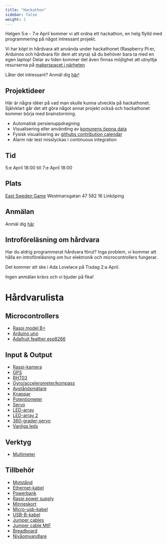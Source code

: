 ```yaml
---
title: "Hackathon"
sidebar: false
weight: 1
---
```


Helgen 5:e - 7:e April kommer vi att ordna ett hackathon, en helg flylld med
programmering på något intressant projekt.

Vi har köpt in hårdvara att använda under hackathonet (Raspberry PI:er,
Arduinos och hårdvara för dem att styra) så du behöver bara ta med en egen laptop!
Delar av tiden kommer det även finnas möjlighet att utnyttja resurserna på
[makerspacet i närheten](https://www.makerslink.se/)

Låter det intressant? Anmäl dig [här](https://goo.gl/forms/pYG2HFZCPHMydVav1)!

## Projektideer

Här är några idéer på vad man skulle kunna utveckla på hackathonet. Självklart
går det att göra något annat projekt också och hackathonet kommer börja med
brainstorming.

- Automatisk persienuppdragning
- Visualisering eller använding av [komunens öppna data](https://www.linkoping.se/open)
- Fysisk visualisering av [githubs contribution calendar](https://help.github.com/en/articles/viewing-contributions-on-your-profile#contributions-calendar)
- Alarm när test misslyckas i continuous integration


## Tid

5:e April 18:00 till 7:e April 18:00

## Plats

[East Sweden Game](http://eastswedengame.se/)
Westmansgatan 47
582 16 Linköping

## Anmälan

Anmäl dig [här](https://goo.gl/forms/pYG2HFZCPHMydVav1)


## Introföreläsning om hårdvara

Har du aldrig programmerat hårdvara förut? Inga problem, vi kommer att hålla en
introföreläsning om hur elektronik och microcontrollers fungerar.

Det kommer att ske i Ada Lovelace på Tisdag 2:a April.

Ingen anmälan krävs och vi bjuder på fika!


# Hårdvarulista

## Microcontrollers
- [Raspi model B+](https://www.electrokit.com/produkt/raspberry-pi-3-1gb-model-b-2/)
- [Arduino uno](https://www.electrokit.com/produkt/arduino-uno-mega328-rev-3/)
- [Adafruit feather esp8266](https://www.electrokit.com/produkt/adafruit-feather-huzzah-esp8266-monterad/)

## Input & Output
- [Raspi-kamera](https://www.kjell.com/se/sortiment/dator-natverk/raspberry-pi/raspberry-pi-kameramodul-v2-p88053)
- [GPS](https://www.electrokit.com/produkt/gp-735-gps-mottagare-56-kanaler-ttl/)
- [RHT03](https://www.electrokit.com/produkt/temp-fuktsensor-rht03/)
- [Gyro/accelerometer/kompass](https://www.electrokit.com/produkt/9-degrees-of-freedom-lsm9ds1-breakout/)
- [Avståndsmätare](https://www.electrokit.com/produkt/avstandsmatare-ultraljud-hy-srf05-2-450cm/)
- [Knappar](https://www.electrokit.com/produkt/tryckknapp-pcb-6x6x4-8mm-100-pack/)
- [Potentiometer](https://www.electrokit.com/produkt/pot-10k-lin-pcb-9mm-staende/)
- [Servo](https://www.electrokit.com/produkt/mg90s-micro-servo/)
- [LED-array](https://www.electrokit.com/produkt/pimoroni-unicorn-hat/)
- [LED-array 2](https://www.electrokit.com/produkt/neopixel-matris-8x8-rgb-leds-71x71mm/)
- [360-grader-servo](https://www.electrokit.com/produkt/servo-msr-1-3-9-360/)
- [Vanliga leds](https://www.kjell.com/se/sortiment/el-verktyg/elektronik/optokomponenter/led-normalintensiva/luxorparts-led-sortiment-5-mm-100-pack-p90418)

## Verktyg
- [Multimeter](https://www.electrokit.com/produkt/multimeter-70c-digital-auto-range-usb-rs232-utgang/)
				
				
## Tillbehör				
- [Motstånd](https://www.kjell.com/se/sortiment/el-verktyg/elektronik/motstand/kjell-academy-sortiment-med-resistorer-600-pack-p90646)
- [Ethernet-kabel](https://www.kjell.com/se/sortiment/dator-natverk/natverk/installationsmateriel/natverkskablar/fardig-langd/luxorparts-utp-natverkskabel-cat-6-vit-1-0-m-p68079)
- [Powerbank](https://www.kjell.com/se/sortiment/hem-kontor-fritid/fritid/resetillbehor/powerbank/linocell-1x-powerbank-2600-mah-bla-p96858)
- [Raspi power supply](https://www.electrokit.com/produkt/stromforsorjning-for-raspberry-pi-mikro-usb-5-1v-2-5a-svart/)
- [Minneskort](https://www.electrokit.com/produkt/minneskort-microsdhc-16gb/)
- [Micro-usb-kabel](https://www.electrokit.com/produkt/usb-kabel-a-hane-micro-b-5p-hane-1-8m/)
- [USB-B-kabel](https://www.kjell.com/se/sortiment/dator-natverk/kablar-adaptrar/usb/usb-kablar/usb-b-kabel-gra-0-5-m-p68150)
- [Jumper cables](https://www.electrokit.com/produkt/labbsladdar-100mm-hane-hane-30-pack/)
- [Jumper cable MtF](https://www.electrokit.com/produkt/labbsladd-20-pin-15cm-hona-hane/)
- [Breadboard](https://www.electrokit.com/produkt/kopplingsdack-840-anslutningar/)
- [Nivåomvandlare](https://www.electrokit.com/produkt/nivaomvandlare-4-kanaler-bidirektionell-i2c/)
